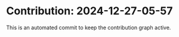 # Contribution: 2024-12-27-05-57
This is an automated commit to keep the contribution graph active.
